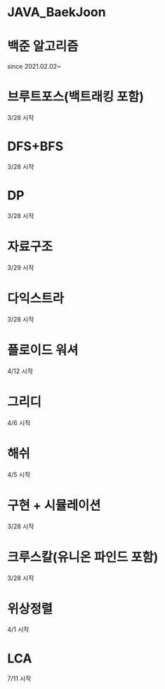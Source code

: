 # JAVA_BaekJoon
# 백준 알고리즘
since 2021.02.02~

# 브루트포스(백트래킹 포함) 
3/28 시작
# DFS+BFS 
3/28 시작
# DP 
3/28 시작
# 자료구조 
3/29 시작
# 다익스트라
3/28 시작
# 플로이드 워셔
4/12 시작
# 그리디
4/6 시작
# 해쉬 
4/5 시작
# 구현 + 시뮬레이션
3/28 시작
# 크루스칼(유니온 파인드 포함) 
3/28 시작
# 위상정렬 
4/1 시작
# LCA
7/11 시작

